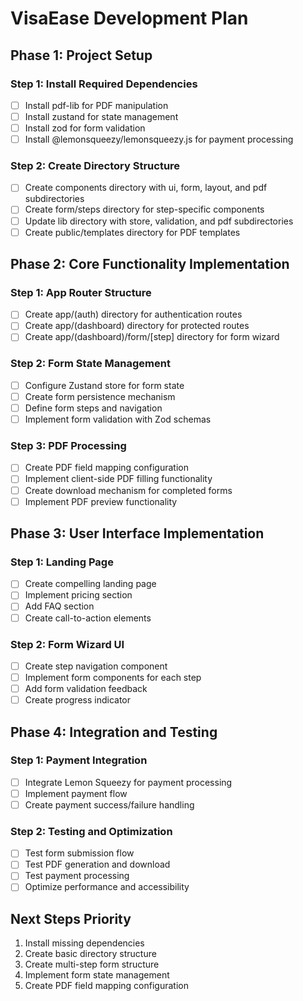 # VisaEase Development Plan

## Phase 1: Project Setup

### Step 1: Install Required Dependencies
- [ ] Install pdf-lib for PDF manipulation
- [ ] Install zustand for state management
- [ ] Install zod for form validation
- [ ] Install @lemonsqueezy/lemonsqueezy.js for payment processing

### Step 2: Create Directory Structure
- [ ] Create components directory with ui, form, layout, and pdf subdirectories
- [ ] Create form/steps directory for step-specific components
- [ ] Update lib directory with store, validation, and pdf subdirectories
- [ ] Create public/templates directory for PDF templates

## Phase 2: Core Functionality Implementation

### Step 1: App Router Structure
- [ ] Create app/(auth) directory for authentication routes
- [ ] Create app/(dashboard) directory for protected routes
- [ ] Create app/(dashboard)/form/[step] directory for form wizard

### Step 2: Form State Management
- [ ] Configure Zustand store for form state
- [ ] Create form persistence mechanism
- [ ] Define form steps and navigation
- [ ] Implement form validation with Zod schemas

### Step 3: PDF Processing
- [ ] Create PDF field mapping configuration
- [ ] Implement client-side PDF filling functionality
- [ ] Create download mechanism for completed forms
- [ ] Implement PDF preview functionality

## Phase 3: User Interface Implementation

### Step 1: Landing Page
- [ ] Create compelling landing page
- [ ] Implement pricing section
- [ ] Add FAQ section
- [ ] Create call-to-action elements

### Step 2: Form Wizard UI
- [ ] Create step navigation component
- [ ] Implement form components for each step
- [ ] Add form validation feedback
- [ ] Create progress indicator

## Phase 4: Integration and Testing

### Step 1: Payment Integration
- [ ] Integrate Lemon Squeezy for payment processing
- [ ] Implement payment flow
- [ ] Create payment success/failure handling

### Step 2: Testing and Optimization
- [ ] Test form submission flow
- [ ] Test PDF generation and download
- [ ] Test payment processing
- [ ] Optimize performance and accessibility

## Next Steps Priority

1. Install missing dependencies
2. Create basic directory structure
3. Create multi-step form structure
4. Implement form state management
5. Create PDF field mapping configuration
